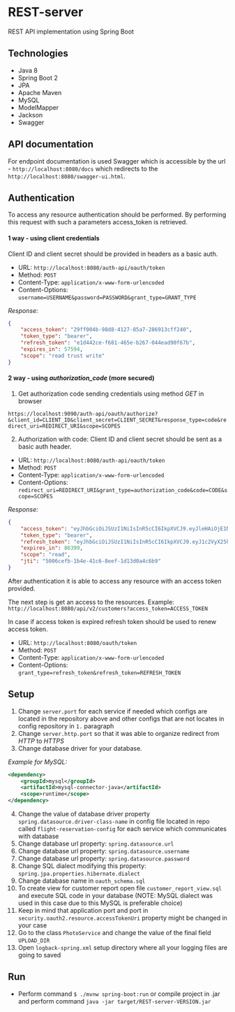 # REST-server
REST API implementation using Spring Boot

## Technologies
* Java 8
* Spring Boot 2
* JPA
* Apache Maven
* MySQL
* ModelMapper
* Jackson
* Swagger

## API documentation
For endpoint documentation is used Swagger which is accessible by the url - `http://localhost:8080/docs` which redirects to the `http://localhost:8080/swagger-ui.html`.

## Authentication
To access any resource authentication should be performed. By performing this request with such a parameters access_token is retrieved.

#### 1 way - using client credentials
Client ID and client secret should be provided in headers as a basic auth.

* URL: `http://localhost:8080/auth-api/oauth/token`
* Method: `POST`
* Content-Type: `application/x-www-form-urlencoded`
* Content-Options: `username=USERNAME&password=PASSWORD&grant_type=GRANT_TYPE`

_Response:_
```json
{
    "access_token": "29ff004b-98d8-4127-85a7-286913cff240",
    "token_type": "bearer",
    "refresh_token": "e1d442ce-f681-465e-b267-044ead90f67b",
    "expires_in": 57594,
    "scope": "read trust write"
}
```

#### 2 way - using _authorization_code_ (more secured)
1. Get authorization code sending credentials using method _GET_ in browser

`https://localhost:9090/auth-api/oauth/authorize?
&client_id=CLIENT_ID&client_secret=CLIENT_SECRET&response_type=code&redirect_uri=REDIRECT_URI&scope=SCOPES`

2. Authorization with code:
Client ID and client secret should be sent as a basic auth header.

* URL: `http://localhost:8080/auth-api/oauth/token`
* Method: `POST`
* Content-Type: `application/x-www-form-urlencoded`
* Content-Options: `redirect_uri=REDIRECT_URI&grant_type=authorization_code&code=CODE&scope=SCOPES`

_Response:_
```json
{
    "access_token": "eyJhbGciOiJSUzI1NiIsInR5cCI6IkpXVCJ9.eyJleHAiOjE1NDY5NDYyMDEsInVzZXJfbmFtZSI6ImFkbWluIiwiYXV0aG9yaXRpZXMiOlsiUk9MRV9VU0VSIiwiUk9MRV9BRE1JTiJdLCJqdGkiOiI1MDA2Y2VmYi0xYjRlLTQxYzYtOGVlZi0xZDEzZDBhNGM2YjkiLCJjbGllbnRfaWQiOiJ0cnVzdC1tZSIsInNjb3BlIjpbInJlYWQiXX0.fpcwy8K9EUK07YAzX4QvGKM65jL7aV64lnJA3HiA2Y-EJphN-2L5HOM2MfOKtpROjtB0he0ZbUM75RWQGhpiODcf2mpvWRa1L466cnCPtoj6BN2Rdyi_ZcHG0HAtRRZHRkDfRfeVtBxl7N_AxceK3esuV-y-hD-sWq-XYi5vdt-yjdJdoGG8sJ4S9Ee_qz8qUt2baRKrpwn2dAFyD5peLRhIxKvjaVUWK6lOyVg2aoaWHADV1F-ALvxF63l40JLccu4Yqmoq7rDeFzfUn66KrHneTBwAFQPsB3cxBaFSsXUWblz-mKZbNG55V1y6huqGv-6ip3M9UvOrmigSEejF6Q",
    "token_type": "bearer",
    "refresh_token": "eyJhbGciOiJSUzI1NiIsInR5cCI6IkpXVCJ9.eyJ1c2VyX25hbWUiOiJhZG1pbiIsInNjb3BlIjpbInJlYWQiXSwiYXRpIjoiNTAwNmNlZmItMWI0ZS00MWM2LThlZWYtMWQxM2QwYTRjNmI5IiwiZXhwIjoxNTQ3MTE5MDAxLCJhdXRob3JpdGllcyI6WyJST0xFX1VTRVIiLCJST0xFX0FETUlOIl0sImp0aSI6ImE2NzA5NjFmLTY3NGUtNGM3Ny1iOTY2LTg3YzM2ZDYyOTk0OSIsImNsaWVudF9pZCI6InRydXN0LW1lIn0.Cmda6hHop3WgCmdLhpKwbRhDVPxGu6huTHpWl-xicZ5WYSe4uDLC5bGH5h7ZDPGPk4VhDYgXYG-rbCk0bcPymbbzZa511idCP2BbAplFhYCRcaOw76pksc_4os-sF8nCFDXUU2x1eMkJeGYukSO_VxuU7KvYFiOQXGxSOvQgN_7P0fp-1wUwyx16DOqQGZWByr1mL0s0nJhEl-w7jhKgHIsKVa8STXj-bkAOi3dYkB9kkRV9110ZDRdqxI0e5CaZEgcpEd6jEdTAJgTiLH4K68eEiAOA-jNIbXr174J0PT__Pnwm16wM_XaV0diDqkkZWxwuw3dbKp7Gqg8El_xFjA",
    "expires_in": 86399,
    "scope": "read",
    "jti": "5006cefb-1b4e-41c6-8eef-1d13d0a4c6b9"
}
```

After authentication it is able to access any resource with an access token provided.

The next step is get an access to the resources. Example: `http://localhost:8080/api/v2/customers?access_token=ACCESS_TOKEN`

In case if access token is expired refresh token should be used to renew access token.

* URL: `http://localhost:8080/oauth/token`
* Method: `POST`
* Content-Type: `application/x-www-form-urlencoded`
* Content-Options: `grant_type=refresh_token&refresh_token=REFRESH_TOKEN`

## Setup
1. Change `server.port` for each service if needed which configs are located in the repository above and other configs that are not locates in config repository in `1.` paragraph
2. Change `server.http.port` so that it was able to organize redirect from _HTTP_ to _HTTPS_
3. Change database driver for your database.

_Example for MySQL:_
```xml
<dependency>
    <groupId>mysql</groupId>
    <artifactId>mysql-connector-java</artifactId>
    <scope>runtime</scope>
</dependency>
```
4. Change the value of database driver property `spring.datasource.driver-class-name` in config file located in repo called `flight-reservation-config` for each service which communicates with database
5. Change database url property: `spring.datasource.url`
6. Change database url property: `spring.datasource.username`
7. Change database url property: `spring.datasource.password`
8. Change SQL dialect modifying this property: `spring.jpa.properties.hibernate.dialect`
9. Change database name in `oauth_schema.sql`
10. To create view for customer report open file `customer_report_view.sql` and execute SQL code in your database (NOTE: MySQL dialect was used in this case due to this MySQL is preferable choice)
11. Keep in mind that application port and port in `security.oauth2.resource.accessTokenUri` property might be changed in your case
12. Go to the class `PhotoService` and change the value of the final field `UPLOAD_DIR`
13. Open `logback-spring.xml` setup directory where all your logging files are going to saved

## Run
* Perform command `$ ./mvnw spring-boot:run` or compile project in .jar and perform command `java -jar target/REST-server-VERSION.jar`